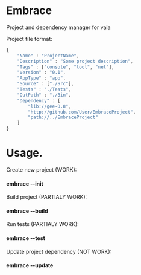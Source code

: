 # Embrace
Project and dependency manager for vala

Project file format:
```javascript
{
    "Name" : "ProjectName",
    "Description" : "Some project description",
    "Tags" : ["console", "tool", "net"],
    "Version" : "0.1",
    "AppType" : "app",
    "Source" : ["./Src"],
    "Tests" : "./Tests",
    "OutPath" : "./Bin",
    "Dependency" : [
        "lib://gee-0.8",
        "http://github.com/User/EmbraceProject",
        "path://../EmbraceProject"
    ]
}
```

# Usage.

Create new project (WORK): 
#### embrace --init

Build project (PARTIALY WORK):
#### embrace --build

Run tests (PARTIALY WORK):
#### embrace --test

Update project dependency (NOT WORK):
#### embrace --update
